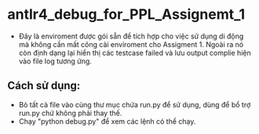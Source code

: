 # antlr4_debug_for_PPL_Assignemt_1
- Đây là enviroment được gói sẵn để tích hợp cho việc sử dụng di động mà không cần mất công cài enviroment cho Assigment 1. Ngoài ra nó còn định dạng lại hiển thị các testcase failed và lưu output complie hiện vào file log tương ứng.
## Cách sử dụng:
- Bỏ tất cả file vào cùng thư mục chứa run.py để sử dụng, dùng để bổ trợ run.py chứ không phải thay thế.
- Chạy "python debug.py" để xem các lệnh có thể chạy.
